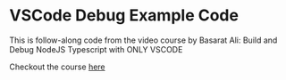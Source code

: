 # VSCode Debug Example Code

This is follow-along code from the video course by Basarat Ali:
Build and Debug NodeJS Typescript with ONLY VSCODE

Checkout the course [here](https://www.youtube.com/watch?v=JdvkaW2xeiI)